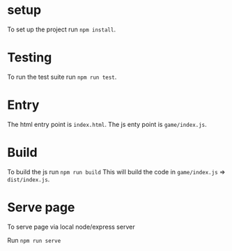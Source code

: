 # setup
To set up the project run `npm install`.

# Testing
To run the test suite run `npm run test`.

# Entry
The html entry point is `index.html`.
The js enty point is `game/index.js`.

# Build
To build the js run `npm run build`
This will build the code in `game/index.js` => `dist/index.js`.

# Serve page
To serve page via local node/express server

Run `npm run serve`
